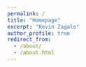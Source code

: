 ```yaml
---
permalink: /
title: "Homepage"
excerpt: "Kevin Zagalo"
author_profile: true
redirect_from: 
  - /about/
  - /about.html
---
```


